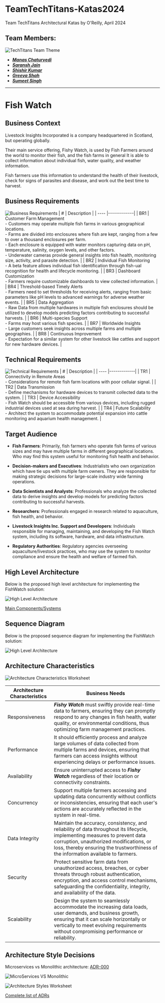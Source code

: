 # TeamTechTitans-Katas2024

Team TechTitans Architectural Katas by O'Reilly, April 2024

## Team Members:

![TechTitans Team Theme](Assets/techtitans-katas-2024.png)

- [***Manas Chaturvedi***](https://www.linkedin.com/in/manaschaturvedi2202/)
- [***Saransh Jain***](https://www.linkedin.com/in/saranshj9/)
- [***Shishir Kumar***](https://www.linkedin.com/in/shishir1995/)
- [***Greeva Shah***](https://www.linkedin.com/in/greevashah/)
- [***Sumeet Singh***](https://www.linkedin.com/in/sumeet-singh-724839133/)

---

# Fish Watch

## Business Context
Livestock Insights Incorporated is a company headquartered in Scotland, but
operating globally.

Their main service offering, Fishy Watch, is used by Fish Farmers around the world to monitor their fish, and the fish farms in general
It is able to collect information about individual fish, water quality, and weather information.

Fish farmers use this information to understand the health of their livestock, check for signs of parasites and disease, and work out the best time to harvest.

## Business Requirements

![Business Requirements](Assets/business_requirements.png) 
| # | Description |
| ---- |-------------|
| BR1      | Customer Farm Management <br> - Customers may operate multiple fish farms in various geographical locations. <br> - Farms are divided into enclosures where fish are kept, ranging from a few to over a thousand enclosures per farm. <br> - Each enclosure is equipped with water monitors capturing data on pH, temperature, salinity, oxygen levels, and other factors. <br> - Underwater cameras provide general insights into fish health, monitoring size, activity, and parasite detection. |
| BR2      | Individual Fish Monitoring <br> - A beta feature allows individual fish identification through fish-ual recognition for health and lifecycle monitoring. |
| BR3 | Dashboard Customization <br> - Farmers require customizable dashboards to view collected information. |
| BR4 | Threshold-based Timely Alerts <br> - Farmers need to set thresholds for receiving alerts, ranging from basic parameters like pH levels to advanced warnings for adverse weather events. |
| BR5 | Data Aggregation <br> - Raw Data from multiple hardwares in multiple fish enclosures should be utilized to develop models predicting factors contributing to successful harvests. |
| BR6 | Multi-species Support <br> - Farms may host various fish species. |
| BR7 | Worldwide Insights <br> - Large customers seek insights across multiple farms and multiple geographies. |
| BR8 | Continuous Improvement <br> - Expectation for a similar system for other livestock like cattles and support for new hardware devices. |

## Technical Requirements
![Technical Requirements](Assets/technical_requirements.png) 
| # | Description |
| ---- |-------------|
| TR1      | Connectivity in Remote Areas <br> - Considerations for remote fish farm locations with poor cellular signal. |
| TR2      | Data Transmission <br> - Define mechanisms for hardware devices to transmit collected data to the system. |
| TR3 | Device Accessibility <br> - Fish Watch should be accessible from various devices, including rugged industrial devices used at sea during harvest. |
| TR4 | Future Scalability <br> - Architect the system to accommodate potential expansion into cattle monitoring and aquarium health management. |

## Target Audience

- **Fish Farmers**: Primarily, fish farmers who operate fish farms of various sizes and may have multiple farms in different geographical locations. Who may find this system useful for monitoring fish health and behavior.

- **Decision-makers and Executives**: Industrialists who own organization which have tie ups with multiple farm owners. They are responsible for making strategic decisions for large-scale industry wide farming operations.

- **Data Scientists and Analysts**: Professionals who analyze the collected data to derive insights and develop models for predicting factors contributing to successful harvests.
   
- **Researchers**: Professionals engaged in research related to aquaculture, fish health, and behavior.

- **Livestock Insights Inc. Support and Developers**: Individuals responsible for managing, maintaining, and developing the Fish Watch system, including its software, hardware, and data infrastructure.

- **Regulatory Authorities**: Regulatory agencies overseeing aquaculture/livestock practices, who may use the system to monitor compliance and ensure the health and welfare of farmed fish.

## High Level Architecture
Below is the proposed high level architecture for implementing the FishWatch solution:

![High Level Architecture](Assets/high-level-diagram.png)

[Main Components/Systems](SoftwareSystems/)

## Sequence Diagram 
Below is the proposed sequence diagram for implementing the FishWatch solution:

![High Level Architecture](Assets/sequence_diagrams/fish_watch_sequence_diagram.png) 
## Architecture Characteristics

![Architecture Characteristics Worksheet](Assets/architecture-worksheet.png)

| Architecture Characteristics  | Business Needs |
| ------------- | ------------- |
| Responsiveness | ***Fishy Watch*** must swiftly provide real-time data to farmers, ensuring they can promptly respond to any changes in fish health, water quality, or environmental conditions, thus optimizing farm management practices. |
| Performance | It should efficiently process and analyze large volumes of data collected from multiple farms and devices, ensuring that farmers can access insights without experiencing delays or performance issues. |
| Availability | Ensure uninterrupted access to ***Fishy Watch*** regardless of their location or connectivity constraints. |
| Concurrency  | Support multiple farmers accessing and updating data concurrently without conflicts or inconsistencies, ensuring that each user's actions are accurately reflected in the system in real-time. |
| Data Integrity | Maintain the accuracy, consistency, and reliability of data throughout its lifecycle, implementing measures to prevent data corruption, unauthorized modifications, or loss, thereby ensuring the trustworthiness of the information available to farmers. |
| Security  | Protect sensitive farm data from unauthorized access, breaches, or cyber threats through robust authentication, encryption, and access control mechanisms, safeguarding the confidentiality, integrity, and availability of the data. |
| Scalability | Design the system to seamlessly accommodate the increasing data loads, user demands, and business growth, ensuring that it can scale horizontally or vertically to meet evolving requirements without compromising performance or reliability. |

## Architecture Style Decisions

Microservices vs Monolithic architecture: [ADR-000](ADRs/000-architectural-approach.md)

![MicroServices VS Monolithic](Assets/microservices_vs_monolithic.png)

![Architecture Styles Worksheet](Assets/architecture-styles-worksheet.png)

[Complete list of ADRs](ADRs/)
